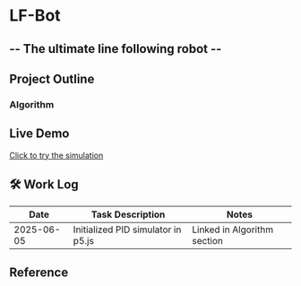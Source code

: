 # LF-Bot
## -- The ultimate line following robot --
## Project Outline
### Algorithm

## Live Demo
[Click to try the simulation](https://editor.p5js.org/aldersonchiu/full/ngBpZ4XMh)

## 🛠️ Work Log

| Date       | Task Description                      | Notes                       |
| ---------- | ------------------------------------- | --------------------------- |
| 2025-06-05 | Initialized PID simulator in p5.js    | Linked in Algorithm section |


## Reference 
